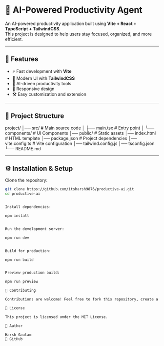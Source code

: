 # 🚀 AI-Powered Productivity Agent

An AI-powered productivity application built using **Vite + React + TypeScript + TailwindCSS**.  
This project is designed to help users stay focused, organized, and more efficient.

---

## 📌 Features
- ⚡ Fast development with **Vite**
- 🎨 Modern UI with **TailwindCSS**
- 🧠 AI-driven productivity tools
- 📱 Responsive design
- 🛠️ Easy customization and extension

---

## 📂 Project Structure
project/
│── src/ # Main source code
│ ├── main.tsx # Entry point
│ └── components/ # UI Components
│── public/ # Static assets
│── index.html # HTML template
│── package.json # Project dependencies
│── vite.config.ts # Vite configuration
│── tailwind.config.js
│── tsconfig.json
└── README.md


---

## ⚙️ Installation & Setup

Clone the repository:
```bash
git clone https://github.com/itsharsh9876/productive-ai.git
cd productive-ai


Install dependencies:

npm install


Run the development server:

npm run dev


Build for production:

npm run build


Preview production build:

npm run preview

🤝 Contributing

Contributions are welcome! Feel free to fork this repository, create a new branch, and submit a pull request.

📜 License

This project is licensed under the MIT License.

👤 Author

Harsh Gautam
🔗 GitHub
